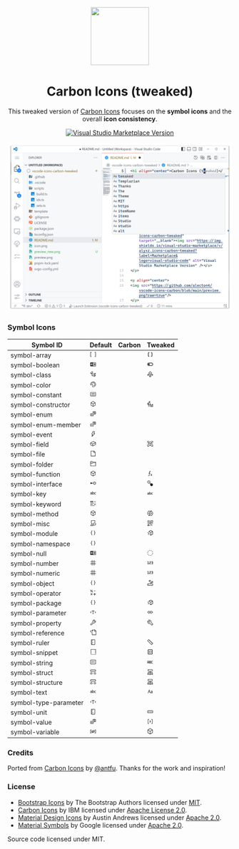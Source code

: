 <p align="center">
<img src="https://github.com/alecton4/vscode-icons-carbon/blob/dev/icon.png?raw=true" height="130" width="130"/>
</p>

<h1 align="center">Carbon Icons (tweaked)</h1>

<!-- <p align="center">
Yet Another <a href="https://code.visualstudio.com/api/extension-guides/product-icon-theme">Product Icon Theme</a>
</p> -->

<p align="center">
This tweaked version of <a href="https://marketplace.visualstudio.com/items?itemName=antfu.icons-carbon">Carbon Icons</a> focuses on the <b>symbol icons</b> and the overall <b>icon consistency</b>.
</p>

<p align="center">
<a href="https://marketplace.visualstudio.com/items?itemName=alyxz.icons-carbon-tweaked" target="__blank"><img src="https://img.shields.io/visual-studio-marketplace/v/alyxz.icons-carbon-tweaked?label=Marketplace&logo=visual-studio-code" alt="Visual Studio Marketplace Version" /></a>
</p>

<p align="center">
<img src="https://github.com/alecton4/vscode-icons-carbon/blob/dev/preview.png?raw=true"/>
</p>

<!-- [Product icon themes](https://code.visualstudio.com/api/extension-guides/product-icon-theme) allow theme authors to customize the icons used in VS Code's built-in views: all icons except file icons (covered by file icon themes) and icons contributed by extensions. -->

<!-- This tweaked version of [Carbon Icons](https://marketplace.visualstudio.com/items?itemName=antfu.icons-carbon) mainly focuses on the **symbol icons** and the **consistency** of the icon style. -->

### Symbol Icons

<!-- <details>
  <summary>Table of Icons</summary> -->

| Symbol ID             | Default                                                                                                                                                                                                                                                                                                                                                                                                                                                                                                                                                                                                                                                                                                                                                                                                                                                                                                                                                                                                                                                                                                                                                                                                                                                                                                                                                                                                                                                                                                                                                                                                                                                                                                                                                                                                                                                                                                                                                                                                                                                                                                                                                                                                                                                                                                      | Carbon | Tweaked                                                                                                                                                                                                                                                                                                                                                                                                                                                                                                                                                                                                                                                                                                                                                                                                                                                 |
| --------------------- | ------------------------------------------------------------------------------------------------------------------------------------------------------------------------------------------------------------------------------------------------------------------------------------------------------------------------------------------------------------------------------------------------------------------------------------------------------------------------------------------------------------------------------------------------------------------------------------------------------------------------------------------------------------------------------------------------------------------------------------------------------------------------------------------------------------------------------------------------------------------------------------------------------------------------------------------------------------------------------------------------------------------------------------------------------------------------------------------------------------------------------------------------------------------------------------------------------------------------------------------------------------------------------------------------------------------------------------------------------------------------------------------------------------------------------------------------------------------------------------------------------------------------------------------------------------------------------------------------------------------------------------------------------------------------------------------------------------------------------------------------------------------------------------------------------------------------------------------------------------------------------------------------------------------------------------------------------------------------------------------------------------------------------------------------------------------------------------------------------------------------------------------------------------------------------------------------------------------------------------------------------------------------------------------------------------ | ------ | ------------------------------------------------------------------------------------------------------------------------------------------------------------------------------------------------------------------------------------------------------------------------------------------------------------------------------------------------------------------------------------------------------------------------------------------------------------------------------------------------------------------------------------------------------------------------------------------------------------------------------------------------------------------------------------------------------------------------------------------------------------------------------------------------------------------------------------------------------- |
| symbol-array          | <svg xmlns="http://www.w3.org/2000/svg" width="1em" height="1em" preserveAspectRatio="xMidYMid meet" viewBox="0 0 16 16"><path fill="currentColor" fill-rule="evenodd" d="m1.5 2l-.5.5v11l.5.5H4v-1H2V3h2V2H1.5zm13 12l.5-.5v-11l-.5-.5H12v1h2v10h-2v1h2.5z" clip-rule="evenodd"/></svg>                                                                                                                                                                                                                                                                                                                                                                                                                                                                                                                                                                                                                                                                                                                                                                                                                                                                                                                                                                                                                                                                                                                                                                                                                                                                                                                                                                                                                                                                                                                                                                                                                                                                                                                                                                                                                                                                                                                                                                                                                     |        | <svg xmlns="http://www.w3.org/2000/svg" width="1em" height="1em" preserveAspectRatio="xMidYMid meet" viewBox="0 0 24 24"><path fill="currentColor" d="M18 18V6h-2q-.425 0-.712-.287Q15 5.425 15 5t.288-.713Q15.575 4 16 4h2q.825 0 1.413.588Q20 5.175 20 6v12q0 .825-.587 1.413Q18.825 20 18 20h-2q-.425 0-.712-.288Q15 19.425 15 19t.288-.712Q15.575 18 16 18ZM6 18h2q.425 0 .713.288Q9 18.575 9 19t-.287.712Q8.425 20 8 20H6q-.825 0-1.412-.587Q4 18.825 4 18V6q0-.825.588-1.412Q5.175 4 6 4h2q.425 0 .713.287Q9 4.575 9 5t-.287.713Q8.425 6 8 6H6Z"/></svg>                                                                                                                                                                                                                                                                                          |
| symbol-boolean        | <svg xmlns="http://www.w3.org/2000/svg" width="1em" height="1em" preserveAspectRatio="xMidYMid meet" viewBox="0 0 16 16"><path fill="currentColor" fill-rule="evenodd" d="m1 3.5l.5-.5h13l.5.5v9l-.5.5h-13l-.5-.5v-9zM14 4H8v3.493h-.5l-3.574-.005l2.09-2.09l-.707-.707l-2.955 2.955v.708l2.955 2.955l.707-.707l-2.114-2.114l3.996.005H8v-.986l3.907.005l-2.114-2.114l.707-.707l2.956 2.955v.708L10.5 11.309l-.707-.707l2.09-2.09L8 8.507V12h6V4z" clip-rule="evenodd"/></svg>                                                                                                                                                                                                                                                                                                                                                                                                                                                                                                                                                                                                                                                                                                                                                                                                                                                                                                                                                                                                                                                                                                                                                                                                                                                                                                                                                                                                                                                                                                                                                                                                                                                                                                                                                                                                                               |        | <svg xmlns="http://www.w3.org/2000/svg" width="1em" height="1em" preserveAspectRatio="xMidYMid meet" viewBox="0 0 24 24"><path fill="currentColor" d="M7 18q-2.5 0-4.25-1.75T1 12q0-2.5 1.75-4.25T7 6h10q2.5 0 4.25 1.75T23 12q0 2.5-1.75 4.25T17 18Zm0-2h10q1.65 0 2.825-1.175Q21 13.65 21 12q0-1.65-1.175-2.825Q18.65 8 17 8H7Q5.35 8 4.175 9.175Q3 10.35 3 12q0 1.65 1.175 2.825Q5.35 16 7 16Zm0-1q1.25 0 2.125-.875T10 12q0-1.25-.875-2.125T7 9q-1.25 0-2.125.875T4 12q0 1.25.875 2.125T7 15Zm5-3Z"/></svg>                                                                                                                                                                                                                                                                                                                                         |
| symbol-class          | <svg xmlns="http://www.w3.org/2000/svg" width="1em" height="1em" preserveAspectRatio="xMidYMid meet" viewBox="0 0 16 16"><path fill="currentColor" d="M11.34 9.71h.71l2.67-2.67v-.71L13.38 5h-.7l-1.82 1.81h-5V5.56l1.86-1.85V3l-2-2H5L1 5v.71l2 2h.71l1.14-1.15v5.79l.5.5H10v.52l1.33 1.34h.71l2.67-2.67v-.71L13.37 10h-.7l-1.86 1.85h-5v-4H10v.48l1.34 1.38zm1.69-3.65l.63.63l-2 2l-.63-.63l2-2zm0 5l.63.63l-2 2l-.63-.63l2-2zM3.35 6.65l-1.29-1.3l3.29-3.29l1.3 1.29l-3.3 3.3z"/></svg>                                                                                                                                                                                                                                                                                                                                                                                                                                                                                                                                                                                                                                                                                                                                                                                                                                                                                                                                                                                                                                                                                                                                                                                                                                                                                                                                                                                                                                                                                                                                                                                                                                                                                                                                                                                                                   |        | <svg xmlns="http://www.w3.org/2000/svg" width="1em" height="1em" preserveAspectRatio="xMidYMid meet" viewBox="0 0 32 32"><path fill="currentColor" d="M26 16a3.961 3.961 0 0 0-2.02.566l-2.859-2.859l2.293-2.293a2 2 0 0 0 0-2.828l-6-6a2 2 0 0 0-2.828 0l-6 6a2 2 0 0 0 0 2.828l2.293 2.293l-2.859 2.859a4.043 4.043 0 1 0 1.414 1.414l2.859-2.859l2.293 2.293a1.977 1.977 0 0 0 .414.31V22h-3v8h8v-8h-3v-4.277a1.977 1.977 0 0 0 .414-.309l2.293-2.293l2.859 2.859A3.989 3.989 0 1 0 26 16ZM8 20a2 2 0 1 1-2-2a2.002 2.002 0 0 1 2 2Zm10 4v4h-4v-4h4Zm-2-8l-6-6l6-6l6 6Zm10 6a2 2 0 1 1 2-2a2.002 2.002 0 0 1-2 2Z"/></svg>                                                                                                                                                                                                                           |
| symbol-color          | <svg xmlns="http://www.w3.org/2000/svg" width="1em" height="1em" preserveAspectRatio="xMidYMid meet" viewBox="0 0 16 16"><path fill="currentColor" fill-rule="evenodd" d="M8 1.003a7 7 0 0 0-7 7v.43c.09 1.51 1.91 1.79 3 .7a1.87 1.87 0 0 1 2.64 2.64c-1.1 1.16-.79 3.07.8 3.2h.6a7 7 0 1 0 0-14l-.04.03zm0 13h-.52a.58.58 0 0 1-.36-.14a.56.56 0 0 1-.15-.3a1.24 1.24 0 0 1 .35-1.08a2.87 2.87 0 0 0 0-4a2.87 2.87 0 0 0-4.06 0a1 1 0 0 1-.9.34a.41.41 0 0 1-.22-.12a.42.42 0 0 1-.1-.29v-.37a6 6 0 1 1 6 6l-.04-.04zM9 3.997a1 1 0 1 1-2 0a1 1 0 0 1 2 0zm3 7.007a1 1 0 1 1-2 0a1 1 0 0 1 2 0zm-7-5a1 1 0 1 0 0-2a1 1 0 0 0 0 2zm7-1a1 1 0 1 1-2 0a1 1 0 0 1 2 0zM13 8a1 1 0 1 1-2 0a1 1 0 0 1 2 0z" clip-rule="evenodd"/></svg>                                                                                                                                                                                                                                                                                                                                                                                                                                                                                                                                                                                                                                                                                                                                                                                                                                                                                                                                                                                                                                                                                                                                                                                                                                                                                                                                                                                                                                                                                                                                                                          |        |                                                                                                                                                                                                                                                                                                                                                                                                                                                                                                                                                                                                                                                                                                                                                                                                                                                         |
| symbol-constant       | <svg xmlns="http://www.w3.org/2000/svg" width="1em" height="1em" preserveAspectRatio="xMidYMid meet" viewBox="0 0 16 16"><g fill="currentColor" fill-rule="evenodd" clip-rule="evenodd"><path d="M4 6h8v1H4V6zm8 3H4v1h8V9z"/><path d="m1 4l1-1h12l1 1v8l-1 1H2l-1-1V4zm1 0v8h12V4H2z"/></g></svg>                                                                                                                                                                                                                                                                                                                                                                                                                                                                                                                                                                                                                                                                                                                                                                                                                                                                                                                                                                                                                                                                                                                                                                                                                                                                                                                                                                                                                                                                                                                                                                                                                                                                                                                                                                                                                                                                                                                                                                                                           |        |                                                                                                                                                                                                                                                                                                                                                                                                                                                                                                                                                                                                                                                                                                                                                                                                                                                         |
| symbol-constructor    | <svg xmlns="http://www.w3.org/2000/svg" width="1em" height="1em" preserveAspectRatio="xMidYMid meet" viewBox="0 0 16 16"><path fill="currentColor" d="m13.51 4l-5-3h-1l-5 3l-.49.86v6l.49.85l5 3h1l5-3l.49-.85v-6L13.51 4zm-6 9.56l-4.5-2.7V5.7l4.5 2.45v5.41zM3.27 4.7l4.74-2.84l4.74 2.84l-4.74 2.59L3.27 4.7zm9.74 6.16l-4.5 2.7V8.15l4.5-2.45v5.16z"/></svg>                                                                                                                                                                                                                                                                                                                                                                                                                                                                                                                                                                                                                                                                                                                                                                                                                                                                                                                                                                                                                                                                                                                                                                                                                                                                                                                                                                                                                                                                                                                                                                                                                                                                                                                                                                                                                                                                                                                                             |        | <svg xmlns="http://www.w3.org/2000/svg" width="1em" height="1em" preserveAspectRatio="xMidYMid meet" viewBox="0 0 32 32"><path fill="currentColor" d="M29.34 16.06a1 1 0 0 0-1.108.3l-3.772 4.526l-5.436-.988l-3.602-8.952A3.014 3.014 0 0 0 12.614 9h-4.06a3.002 3.002 0 0 0-1.544.428L2 12.434v6.4l5 .91V30h2v-9.893l3.565.648L14 24.2V30h2v-6.2l-1.091-2.618l8.081 1.469l-4.758 5.709A1 1 0 0 0 19 30h10a1 1 0 0 0 1-1V17a1 1 0 0 0-.66-.94zM4 17.166v-3.6l3-1.8v5.945zm5 .909V11h3.614a1.014 1.014 0 0 1 .945.67l3.14 7.805zM28 28h-6.865L28 19.762zM12.5 8A3.5 3.5 0 1 1 16 4.5A3.504 3.504 0 0 1 12.5 8zm0-5A1.5 1.5 0 1 0 14 4.5A1.502 1.502 0 0 0 12.5 3z"/></svg>                                                                                                                                                                              |
| symbol-enum           | <svg xmlns="http://www.w3.org/2000/svg" width="1em" height="1em" preserveAspectRatio="xMidYMid meet" viewBox="0 0 16 16"><path fill="currentColor" fill-rule="evenodd" d="M14 2H8L7 3v3h1V3h6v5h-4v1h4l1-1V3l-1-1zM9 6h4v1H9.41L9 6.59V6zM7 7H2L1 8v5l1 1h6l1-1V8L8 7H7zm1 6H2V8h6v5zM3 9h4v1H3V9zm0 2h4v1H3v-1zm6-7h4v1H9V4z" clip-rule="evenodd"/></svg>                                                                                                                                                                                                                                                                                                                                                                                                                                                                                                                                                                                                                                                                                                                                                                                                                                                                                                                                                                                                                                                                                                                                                                                                                                                                                                                                                                                                                                                                                                                                                                                                                                                                                                                                                                                                                                                                                                                                                   |        |                                                                                                                                                                                                                                                                                                                                                                                                                                                                                                                                                                                                                                                                                                                                                                                                                                                         |
| symbol-enum-member    | <svg xmlns="http://www.w3.org/2000/svg" width="1em" height="1em" preserveAspectRatio="xMidYMid meet" viewBox="0 0 16 16"><path fill="currentColor" fill-rule="evenodd" d="m7 3l1-1h6l1 1v5l-1 1h-4V8h4V3H8v3H7V3zm2 6V8L8 7H2L1 8v5l1 1h6l1-1V9zM8 8v5H2V8h6zm1.414-1L9 6.586V6h4v1H9.414zM9 4h4v1H9V4zm-2 6H3v1h4v-1z" clip-rule="evenodd"/></svg>                                                                                                                                                                                                                                                                                                                                                                                                                                                                                                                                                                                                                                                                                                                                                                                                                                                                                                                                                                                                                                                                                                                                                                                                                                                                                                                                                                                                                                                                                                                                                                                                                                                                                                                                                                                                                                                                                                                                                          |        |                                                                                                                                                                                                                                                                                                                                                                                                                                                                                                                                                                                                                                                                                                                                                                                                                                                         |
| symbol-event          | <svg xmlns="http://www.w3.org/2000/svg" width="1em" height="1em" preserveAspectRatio="xMidYMid meet" viewBox="0 0 16 16"><path fill="currentColor" fill-rule="evenodd" d="M7.414 1.56L8.312 1h3.294l.818 1.575L10.236 6h1.781l.72 1.695L5.618 15l-1.602-1.163L6.119 10H4.898L4 8.56l3.414-7zM7.78 9L4.9 14.305L12.018 7H8.312l3.294-5H8.312L4.898 9H7.78z" clip-rule="evenodd"/></svg>                                                                                                                                                                                                                                                                                                                                                                                                                                                                                                                                                                                                                                                                                                                                                                                                                                                                                                                                                                                                                                                                                                                                                                                                                                                                                                                                                                                                                                                                                                                                                                                                                                                                                                                                                                                                                                                                                                                       |        |                                                                                                                                                                                                                                                                                                                                                                                                                                                                                                                                                                                                                                                                                                                                                                                                                                                         |
| symbol-field          | <svg xmlns="http://www.w3.org/2000/svg" width="1em" height="1em" preserveAspectRatio="xMidYMid meet" viewBox="0 0 16 16"><path fill="currentColor" d="m14.45 4.5l-5-2.5h-.9l-7 3.5l-.55.89v4.5l.55.9l5 2.5h.9l7-3.5l.55-.9v-4.5l-.55-.89zm-8 8.64l-4.5-2.25V7.17l4.5 2v3.97zm.5-4.8L2.29 6.23l6.66-3.34l4.67 2.34l-6.67 3.11zm7 1.55l-6.5 3.25V9.21l6.5-3v3.68z"/></svg>                                                                                                                                                                                                                                                                                                                                                                                                                                                                                                                                                                                                                                                                                                                                                                                                                                                                                                                                                                                                                                                                                                                                                                                                                                                                                                                                                                                                                                                                                                                                                                                                                                                                                                                                                                                                                                                                                                                                     |        | <svg xmlns="http://www.w3.org/2000/svg" width="1em" height="1em" preserveAspectRatio="xMidYMid meet" viewBox="0 0 32 32"><path d="M11 2H2v9h2V4h7V2z" fill="currentColor"/><path d="M2 21v9h9v-2H4v-7H2z" fill="currentColor"/><path d="M30 11V2h-9v2h7v7h2z" fill="currentColor"/><path d="M21 30h9v-9h-2v7h-7v2z" fill="currentColor"/><path d="M25.49 10.13l-9-5a1 1 0 0 0-1 0l-9 5A1 1 0 0 0 6 11v10a1 1 0 0 0 .51.87l9 5a1 1 0 0 0 1 0l9-5A1 1 0 0 0 26 21V11a1 1 0 0 0-.51-.87zM16 7.14L22.94 11L16 14.86L9.06 11zM8 12.7l7 3.89v7.71l-7-3.89zm9 11.6v-7.71l7-3.89v7.71z" fill="currentColor"/></svg>                                                                                                                                                                                                                                             |
| symbol-file           | <svg xmlns="http://www.w3.org/2000/svg" width="1em" height="1em" preserveAspectRatio="xMidYMid meet" viewBox="0 0 16 16"><path fill="currentColor" d="m13.85 4.44l-3.28-3.3l-.35-.14H2.5l-.5.5v13l.5.5h11l.5-.5V4.8l-.15-.36zM13 5h-3V2l3 3zM3 14V2h6v3.5l.5.5H13v8H3z"/></svg>                                                                                                                                                                                                                                                                                                                                                                                                                                                                                                                                                                                                                                                                                                                                                                                                                                                                                                                                                                                                                                                                                                                                                                                                                                                                                                                                                                                                                                                                                                                                                                                                                                                                                                                                                                                                                                                                                                                                                                                                                              |        |                                                                                                                                                                                                                                                                                                                                                                                                                                                                                                                                                                                                                                                                                                                                                                                                                                                         |
| symbol-folder         | <svg xmlns="http://www.w3.org/2000/svg" width="1em" height="1em" preserveAspectRatio="xMidYMid meet" viewBox="0 0 16 16"><path fill="currentColor" d="M14.5 3H7.71l-.85-.85L6.51 2h-5l-.5.5v11l.5.5h13l.5-.5v-10L14.5 3zm-.51 8.49V13h-12V7h4.49l.35-.15l.86-.86H14v1.5l-.01 4zm0-6.49h-6.5l-.35.15l-.86.86H2v-3h4.29l.85.85l.36.15H14l-.01.99z"/></svg>                                                                                                                                                                                                                                                                                                                                                                                                                                                                                                                                                                                                                                                                                                                                                                                                                                                                                                                                                                                                                                                                                                                                                                                                                                                                                                                                                                                                                                                                                                                                                                                                                                                                                                                                                                                                                                                                                                                                                     |        |                                                                                                                                                                                                                                                                                                                                                                                                                                                                                                                                                                                                                                                                                                                                                                                                                                                         |
| symbol-function       | <svg xmlns="http://www.w3.org/2000/svg" width="1em" height="1em" preserveAspectRatio="xMidYMid meet" viewBox="0 0 16 16"><path fill="currentColor" d="m13.51 4l-5-3h-1l-5 3l-.49.86v6l.49.85l5 3h1l5-3l.49-.85v-6L13.51 4zm-6 9.56l-4.5-2.7V5.7l4.5 2.45v5.41zM3.27 4.7l4.74-2.84l4.74 2.84l-4.74 2.59L3.27 4.7zm9.74 6.16l-4.5 2.7V8.15l4.5-2.45v5.16z"/></svg>                                                                                                                                                                                                                                                                                                                                                                                                                                                                                                                                                                                                                                                                                                                                                                                                                                                                                                                                                                                                                                                                                                                                                                                                                                                                                                                                                                                                                                                                                                                                                                                                                                                                                                                                                                                                                                                                                                                                             |        | <svg xmlns="http://www.w3.org/2000/svg" width="1em" height="1em" preserveAspectRatio="xMidYMid meet" viewBox="0 0 32 32"><path fill="currentColor" d="M26 18h-2l-2 3.897L20 18h-2l2.905 5L18 28h2l2-3.799L24 28h2l-2.902-5L26 18zM19 6V4h-5.087a1.99 1.99 0 0 0-1.992 1.819L11.27 13H7v2h4.087l-1 11H5v2h5.087a1.99 1.99 0 0 0 1.992-1.819L13.095 15H18v-2h-4.723l.636-7z"/></svg>                                                                                                                                                                                                                                                                                                                                                                                                                                                                      |
| symbol-interface      | <svg xmlns="http://www.w3.org/2000/svg" width="1em" height="1em" preserveAspectRatio="xMidYMid meet" viewBox="0 0 16 16"><path fill="currentColor" d="M11.496 4a3.49 3.49 0 0 0-3.46 3h-3.1a2 2 0 1 0 0 1h3.1a3.5 3.5 0 1 0 3.46-4zm0 6a2.5 2.5 0 1 1 0-5a2.5 2.5 0 0 1 0 5z"/></svg>                                                                                                                                                                                                                                                                                                                                                                                                                                                                                                                                                                                                                                                                                                                                                                                                                                                                                                                                                                                                                                                                                                                                                                                                                                                                                                                                                                                                                                                                                                                                                                                                                                                                                                                                                                                                                                                                                                                                                                                                                        |        | <svg xmlns="http://www.w3.org/2000/svg" width="1em" height="1em" preserveAspectRatio="xMidYMid meet" viewBox="0 0 32 32"><path fill="currentColor" d="M23 16.01a7 7 0 0 0-4.18 1.39l-4.22-4.22A6.86 6.86 0 0 0 16 9.01a7 7 0 1 0-2.81 5.59l4.21 4.22a7 7 0 1 0 5.6-2.81Zm-19-7a5 5 0 1 1 5 5a5 5 0 0 1-5-5Z"/></svg>                                                                                                                                                                                                                                                                                                                                                                                                                                                                                                                                    |
| symbol-key            | <svg xmlns="http://www.w3.org/2000/svg" width="1em" height="1em" preserveAspectRatio="xMidYMid meet" viewBox="0 0 16 16"><path fill="currentColor" fill-rule="evenodd" d="M7.223 10.933c.326.192.699.29 1.077.282a2.159 2.159 0 0 0 1.754-.842a3.291 3.291 0 0 0 .654-2.113a2.886 2.886 0 0 0-.576-1.877a1.99 1.99 0 0 0-1.634-.733a2.294 2.294 0 0 0-1.523.567V3.475h-.991V11.1h.995v-.344c.076.066.158.125.244.177zM7.85 6.7c.186-.079.388-.113.59-.1a1.08 1.08 0 0 1 .896.428c.257.363.382.802.357 1.245a2.485 2.485 0 0 1-.4 1.484a1.133 1.133 0 0 1-.96.508a1.224 1.224 0 0 1-.976-.417A1.522 1.522 0 0 1 6.975 8.8v-.6a1.722 1.722 0 0 1 .393-1.145c.13-.154.296-.276.482-.355zM3.289 5.675a3.03 3.03 0 0 0-.937.162a2.59 2.59 0 0 0-.8.4l-.1.077v1.2l.423-.359a2.1 2.1 0 0 1 1.366-.572a.758.758 0 0 1 .661.282c.15.232.23.503.231.779L2.9 7.825a2.6 2.6 0 0 0-1.378.575a1.65 1.65 0 0 0-.022 2.336a1.737 1.737 0 0 0 1.253.454a1.96 1.96 0 0 0 1.107-.332c.102-.068.197-.145.286-.229v.444h.941V7.715a2.193 2.193 0 0 0-.469-1.5a1.687 1.687 0 0 0-1.329-.54zm.857 3.041c.02.418-.12.829-.391 1.148a1.221 1.221 0 0 1-.955.422a.832.832 0 0 1-.608-.2a.833.833 0 0 1 0-1.091c.281-.174.6-.277.93-.3l1.02-.148l.004.169zm8.313 2.317c.307.13.64.193.973.182c.495.012.983-.114 1.41-.365l.123-.075l.013-.007V9.615l-.446.32c-.316.224-.696.34-1.084.329A1.3 1.3 0 0 1 12.4 9.8a1.975 1.975 0 0 1-.4-1.312a2.01 2.01 0 0 1 .453-1.381A1.432 1.432 0 0 1 13.6 6.6a1.8 1.8 0 0 1 .971.279l.43.265V5.97l-.17-.073a2.9 2.9 0 0 0-1.17-.247a2.52 2.52 0 0 0-1.929.817a2.9 2.9 0 0 0-.747 2.049c-.028.707.21 1.4.67 1.939c.222.249.497.446.804.578z" clip-rule="evenodd"/></svg>                                                                                                                                                                                                                                                                                                                                                                                                                                                                                                                                                                                                                              |        | <svg xmlns="http://www.w3.org/2000/svg" width="1em" height="1em" preserveAspectRatio="xMidYMid meet" viewBox="0 0 32 32"><path fill="currentColor" d="M29 23h-5a2.003 2.003 0 0 1-2-2v-6a2.002 2.002 0 0 1 2-2h5v2h-5v6h5zM18 13h-4V9h-2v14h6a2.003 2.003 0 0 0 2-2v-6a2.002 2.002 0 0 0-2-2zm-4 8v-6h4v6zm-6-8H3v2h5v2H4a2 2 0 0 0-2 2v2a2 2 0 0 0 2 2h6v-8a2.002 2.002 0 0 0-2-2zm0 8H4v-2h4z"/></svg>                                                                                                                                                                                                                                                                                                                                                                                                                                                |
| symbol-keyword        | <svg xmlns="http://www.w3.org/2000/svg" width="1em" height="1em" preserveAspectRatio="xMidYMid meet" viewBox="0 0 16 16"><path fill="currentColor" d="M15 4h-5V3h5v1zm-1 3h-2v1h2V7zm-4 0H1v1h9V7zm2 6H1v1h11v-1zm-5-3H1v1h6v-1zm8 0h-5v1h5v-1zM8 2v3H1V2h7zM7 3H2v1h5V3z"/></svg>                                                                                                                                                                                                                                                                                                                                                                                                                                                                                                                                                                                                                                                                                                                                                                                                                                                                                                                                                                                                                                                                                                                                                                                                                                                                                                                                                                                                                                                                                                                                                                                                                                                                                                                                                                                                                                                                                                                                                                                                                           |        |                                                                                                                                                                                                                                                                                                                                                                                                                                                                                                                                                                                                                                                                                                                                                                                                                                                         |
| symbol-method         | <svg xmlns="http://www.w3.org/2000/svg" width="1em" height="1em" preserveAspectRatio="xMidYMid meet" viewBox="0 0 16 16"><path fill="currentColor" d="m13.51 4l-5-3h-1l-5 3l-.49.86v6l.49.85l5 3h1l5-3l.49-.85v-6L13.51 4zm-6 9.56l-4.5-2.7V5.7l4.5 2.45v5.41zM3.27 4.7l4.74-2.84l4.74 2.84l-4.74 2.59L3.27 4.7zm9.74 6.16l-4.5 2.7V8.15l4.5-2.45v5.16z"/></svg>                                                                                                                                                                                                                                                                                                                                                                                                                                                                                                                                                                                                                                                                                                                                                                                                                                                                                                                                                                                                                                                                                                                                                                                                                                                                                                                                                                                                                                                                                                                                                                                                                                                                                                                                                                                                                                                                                                                                             |        | <svg xmlns="http://www.w3.org/2000/svg" width="1em" height="1em" preserveAspectRatio="xMidYMid meet" viewBox="0 0 32 32"><path fill="currentColor" d="m19.626 29.526l-.516-1.933a12.004 12.004 0 0 0 6.121-19.26l1.538-1.28a14.003 14.003 0 0 1-7.143 22.473Z"/><path fill="currentColor" d="M10 29H8v-3.82l.804-.16C10.262 24.727 12 23.62 12 20v-1.382l-4-2v-2.236l4-2V12c0-5.467 3.925-9 10-9h2v3.82l-.804.16C21.738 7.273 20 8.38 20 12v.382l4 2v2.236l-4 2V20c0 5.467-3.925 9-10 9Zm0-2c4.935 0 8-2.682 8-7v-2.618l3.764-1.882L18 13.618V12c0-4.578 2.385-6.192 4-6.76V5c-4.935 0-8 2.682-8 7v1.618L10.236 15.5L14 17.382V20c0 4.578-2.385 6.192-4 6.76Z"/><path fill="currentColor" d="M5.231 24.947a14.003 14.003 0 0 1 7.147-22.474l.516 1.932a12.004 12.004 0 0 0-6.125 19.263Z"/></svg>                                                       |
| symbol-misc           | <svg xmlns="http://www.w3.org/2000/svg" width="1em" height="1em" preserveAspectRatio="xMidYMid meet" viewBox="0 0 16 16"><path fill="currentColor" fill-rule="evenodd" d="M4 2h8v4c.341.035.677.112 1 .23V1H3v8.48l1-1.75V2zm2.14 8L5 8L4 9.75L3.29 11L1 15h8l-2.29-4l-.57-1zm-3.42 4l1.72-3L5 10l.56 1l1.72 3H2.72zm6.836-6.41a3.5 3.5 0 1 1 3.888 5.82a3.5 3.5 0 0 1-3.888-5.82zm.555 4.989a2.5 2.5 0 1 0 2.778-4.157a2.5 2.5 0 0 0-2.778 4.157z" clip-rule="evenodd"/></svg>                                                                                                                                                                                                                                                                                                                                                                                                                                                                                                                                                                                                                                                                                                                                                                                                                                                                                                                                                                                                                                                                                                                                                                                                                                                                                                                                                                                                                                                                                                                                                                                                                                                                                                                                                                                                                              |        | <svg xmlns="http://www.w3.org/2000/svg" width="1em" height="1em" preserveAspectRatio="xMidYMid meet" viewBox="0 0 32 32"><path fill="currentColor" d="M30 15H17V2h-2v13H2v2h13v13h2V17h13v-2z"/><path fill="currentColor" d="M25.586 20L27 21.414L23.414 25L27 28.586L25.586 30l-5-5l5-5zM11 30H3a1 1 0 0 1-.894-1.447l4-8a1.041 1.041 0 0 1 1.789 0l4 8A1 1 0 0 1 11 30zm-6.382-2h4.764L7 23.236zM28 12h-6a2.002 2.002 0 0 1-2-2V4a2.002 2.002 0 0 1 2-2h6a2.002 2.002 0 0 1 2 2v6a2.002 2.002 0 0 1-2 2zm-6-8v6h6.001L28 4zM7 12a5 5 0 1 1 5-5a5.006 5.006 0 0 1-5 5zm0-8a3 3 0 1 0 3 3a3.003 3.003 0 0 0-3-3z"/></svg>                                                                                                                                                                                                                               |
| symbol-module         | <svg xmlns="http://www.w3.org/2000/svg" width="1em" height="1em" preserveAspectRatio="xMidYMid meet" viewBox="0 0 16 16"><path fill="currentColor" fill-rule="evenodd" d="M6 2.984V2h-.09c-.313 0-.616.062-.909.185a2.33 2.33 0 0 0-.775.53a2.23 2.23 0 0 0-.493.753v.001a3.542 3.542 0 0 0-.198.83v.002a6.08 6.08 0 0 0-.024.863c.012.29.018.58.018.869c0 .203-.04.393-.117.572v.001a1.504 1.504 0 0 1-.765.787a1.376 1.376 0 0 1-.558.115H2v.984h.09c.195 0 .38.04.556.121l.001.001c.178.078.329.184.455.318l.002.002c.13.13.233.285.307.465l.001.002c.078.18.117.368.117.566c0 .29-.006.58-.018.869c-.012.296-.004.585.024.87v.001c.033.283.099.558.197.824v.001c.106.273.271.524.494.753c.223.23.482.407.775.53c.293.123.596.185.91.185H6v-.984h-.09c-.199 0-.387-.038-.562-.115a1.613 1.613 0 0 1-.457-.32a1.659 1.659 0 0 1-.309-.467c-.074-.18-.11-.37-.11-.573c0-.228.003-.453.011-.672c.008-.228.008-.45 0-.665a4.639 4.639 0 0 0-.055-.64a2.682 2.682 0 0 0-.168-.609A2.284 2.284 0 0 0 3.522 8a2.284 2.284 0 0 0 .738-.955c.08-.192.135-.393.168-.602c.033-.21.051-.423.055-.64c.008-.22.008-.442 0-.666c-.008-.224-.012-.45-.012-.678a1.47 1.47 0 0 1 .877-1.354a1.33 1.33 0 0 1 .563-.121H6zm4 10.032V14h.09c.313 0 .616-.062.909-.185c.293-.123.552-.3.775-.53c.223-.23.388-.48.493-.753v-.001c.1-.266.165-.543.198-.83v-.002c.028-.28.036-.567.024-.863c-.012-.29-.018-.58-.018-.869c0-.203.04-.393.117-.572v-.001a1.504 1.504 0 0 1 .765-.787c.176-.077.362-.115.558-.115H14v-.984h-.09c-.195 0-.38-.04-.556-.121l-.001-.001a1.376 1.376 0 0 1-.455-.318l-.002-.002a1.414 1.414 0 0 1-.307-.465l-.001-.002a1.405 1.405 0 0 1-.117-.566c0-.29.006-.58.018-.869a6.19 6.19 0 0 0-.024-.87v-.001a3.542 3.542 0 0 0-.197-.824v-.001a2.23 2.23 0 0 0-.494-.753a2.33 2.33 0 0 0-.775-.53a2.325 2.325 0 0 0-.91-.185H10v.984h.09c.2 0 .386.038.562.115c.174.082.326.188.457.32c.127.134.23.29.309.467c.074.18.11.37.11.573c0 .228-.003.452-.011.672c-.008.228-.008.45 0 .665c.004.222.022.435.055.64c.033.214.089.416.168.609a2.282 2.282 0 0 0 .738.955a2.282 2.282 0 0 0-.738.955a2.7 2.7 0 0 0-.168.602c-.033.21-.051.423-.055.64c-.008.22-.008.442 0 .666c.008.224.012.45.012.678a1.47 1.47 0 0 1-.42 1.035a1.466 1.466 0 0 1-.457.319a1.33 1.33 0 0 1-.563.121H10z" clip-rule="evenodd"/></svg> |        | <svg xmlns="http://www.w3.org/2000/svg" width="1em" height="1em" preserveAspectRatio="xMidYMid meet" viewBox="0 0 32 32"><path fill="currentColor" d="m29.482 8.624l-10-5.5a1 1 0 0 0-.964 0l-10 5.5a1 1 0 0 0 0 1.752L18 15.591V26.31l-3.036-1.67L14 26.391l4.518 2.485a.998.998 0 0 0 .964 0l10-5.5A1 1 0 0 0 30 22.5v-13a1 1 0 0 0-.518-.876ZM19 5.142L26.925 9.5L19 13.858L11.075 9.5Zm9 16.767l-8 4.4V15.59l8-4.4Z"/><path fill="currentColor" d="M10 16H2v-2h8zm2 8H4v-2h8zm2-4H6v-2h8z"/></svg>                                                                                                                                                                                                                                                                                                                                                  |
| symbol-namespace      | <svg xmlns="http://www.w3.org/2000/svg" width="1em" height="1em" preserveAspectRatio="xMidYMid meet" viewBox="0 0 16 16"><path fill="currentColor" fill-rule="evenodd" d="M6 2.984V2h-.09c-.313 0-.616.062-.909.185a2.33 2.33 0 0 0-.775.53a2.23 2.23 0 0 0-.493.753v.001a3.542 3.542 0 0 0-.198.83v.002a6.08 6.08 0 0 0-.024.863c.012.29.018.58.018.869c0 .203-.04.393-.117.572v.001a1.504 1.504 0 0 1-.765.787a1.376 1.376 0 0 1-.558.115H2v.984h.09c.195 0 .38.04.556.121l.001.001c.178.078.329.184.455.318l.002.002c.13.13.233.285.307.465l.001.002c.078.18.117.368.117.566c0 .29-.006.58-.018.869c-.012.296-.004.585.024.87v.001c.033.283.099.558.197.824v.001c.106.273.271.524.494.753c.223.23.482.407.775.53c.293.123.596.185.91.185H6v-.984h-.09c-.199 0-.387-.038-.562-.115a1.613 1.613 0 0 1-.457-.32a1.659 1.659 0 0 1-.309-.467c-.074-.18-.11-.37-.11-.573c0-.228.003-.453.011-.672c.008-.228.008-.45 0-.665a4.639 4.639 0 0 0-.055-.64a2.682 2.682 0 0 0-.168-.609A2.284 2.284 0 0 0 3.522 8a2.284 2.284 0 0 0 .738-.955c.08-.192.135-.393.168-.602c.033-.21.051-.423.055-.64c.008-.22.008-.442 0-.666c-.008-.224-.012-.45-.012-.678a1.47 1.47 0 0 1 .877-1.354a1.33 1.33 0 0 1 .563-.121H6zm4 10.032V14h.09c.313 0 .616-.062.909-.185c.293-.123.552-.3.775-.53c.223-.23.388-.48.493-.753v-.001c.1-.266.165-.543.198-.83v-.002c.028-.28.036-.567.024-.863c-.012-.29-.018-.58-.018-.869c0-.203.04-.393.117-.572v-.001a1.504 1.504 0 0 1 .765-.787c.176-.077.362-.115.558-.115H14v-.984h-.09c-.195 0-.38-.04-.556-.121l-.001-.001a1.376 1.376 0 0 1-.455-.318l-.002-.002a1.414 1.414 0 0 1-.307-.465l-.001-.002a1.405 1.405 0 0 1-.117-.566c0-.29.006-.58.018-.869a6.19 6.19 0 0 0-.024-.87v-.001a3.542 3.542 0 0 0-.197-.824v-.001a2.23 2.23 0 0 0-.494-.753a2.33 2.33 0 0 0-.775-.53a2.325 2.325 0 0 0-.91-.185H10v.984h.09c.2 0 .386.038.562.115c.174.082.326.188.457.32c.127.134.23.29.309.467c.074.18.11.37.11.573c0 .228-.003.452-.011.672c-.008.228-.008.45 0 .665c.004.222.022.435.055.64c.033.214.089.416.168.609a2.282 2.282 0 0 0 .738.955a2.282 2.282 0 0 0-.738.955a2.7 2.7 0 0 0-.168.602c-.033.21-.051.423-.055.64c-.008.22-.008.442 0 .666c.008.224.012.45.012.678a1.47 1.47 0 0 1-.42 1.035a1.466 1.466 0 0 1-.457.319a1.33 1.33 0 0 1-.563.121H10z" clip-rule="evenodd"/></svg> |        |                                                                                                                                                                                                                                                                                                                                                                                                                                                                                                                                                                                                                                                                                                                                                                                                                                                         |
| symbol-null           | <svg xmlns="http://www.w3.org/2000/svg" width="1em" height="1em" preserveAspectRatio="xMidYMid meet" viewBox="0 0 16 16"><path fill="currentColor" fill-rule="evenodd" d="m1 3.5l.5-.5h13l.5.5v9l-.5.5h-13l-.5-.5v-9zM14 4H8v3.493h-.5l-3.574-.005l2.09-2.09l-.707-.707l-2.955 2.955v.708l2.955 2.955l.707-.707l-2.114-2.114l3.996.005H8v-.986l3.907.005l-2.114-2.114l.707-.707l2.956 2.955v.708L10.5 11.309l-.707-.707l2.09-2.09L8 8.507V12h6V4z" clip-rule="evenodd"/></svg>                                                                                                                                                                                                                                                                                                                                                                                                                                                                                                                                                                                                                                                                                                                                                                                                                                                                                                                                                                                                                                                                                                                                                                                                                                                                                                                                                                                                                                                                                                                                                                                                                                                                                                                                                                                                                               |        | <svg xmlns="http://www.w3.org/2000/svg" width="1em" height="1em" preserveAspectRatio="xMidYMid meet" viewBox="0 0 32 32"><path fill="currentColor" d="M7.7 4.7a14.7 14.7 0 0 0-3 3.1L6.3 9a13.26 13.26 0 0 1 2.6-2.7zm-3.1 7.6l-1.9-.6A12.51 12.51 0 0 0 2 16h2a11.48 11.48 0 0 1 .6-3.7zm-1.9 8.1a14.4 14.4 0 0 0 2 3.9l1.6-1.2a12.89 12.89 0 0 1-1.7-3.3zm5.1 6.9a14.4 14.4 0 0 0 3.9 2l.6-1.9A12.89 12.89 0 0 1 9 25.7zm3.9-24.6l.6 1.9A11.48 11.48 0 0 1 16 4V2a12.51 12.51 0 0 0-4.3.7zm12.5 24.6a15.18 15.18 0 0 0 3.1-3.1L25.7 23a11.53 11.53 0 0 1-2.7 2.7zm3.2-7.6l1.9.6A15.47 15.47 0 0 0 30 16h-2a11.48 11.48 0 0 1-.6 3.7zm1.8-8.1a14.4 14.4 0 0 0-2-3.9l-1.6 1.2a12.89 12.89 0 0 1 1.7 3.3zm-5.1-7a14.4 14.4 0 0 0-3.9-2l-.6 1.9a12.89 12.89 0 0 1 3.3 1.7zm-3.8 24.7l-.6-1.9a11.48 11.48 0 0 1-3.7.6v2a21.42 21.42 0 0 0 4.3-.7z"/></svg> |
| symbol-number         | <svg xmlns="http://www.w3.org/2000/svg" width="1em" height="1em" preserveAspectRatio="xMidYMid meet" viewBox="0 0 16 16"><path fill="currentColor" fill-rule="evenodd" d="M11 1v4h4v1h-4v4h4v1h-4v4h-1v-4H6v4H5v-4H1v-1h4V6H1V5h4V1h1v4h4V1h1zM6 6v4h4V6H6z" clip-rule="evenodd"/></svg>                                                                                                                                                                                                                                                                                                                                                                                                                                                                                                                                                                                                                                                                                                                                                                                                                                                                                                                                                                                                                                                                                                                                                                                                                                                                                                                                                                                                                                                                                                                                                                                                                                                                                                                                                                                                                                                                                                                                                                                                                     |        | <svg xmlns="http://www.w3.org/2000/svg" width="1em" height="1em" preserveAspectRatio="xMidYMid meet" viewBox="0 0 32 32"><path fill="currentColor" d="M28 9h-6v2h6v4h-4v2h4v4h-6v2h6a2.003 2.003 0 0 0 2-2V11a2.002 2.002 0 0 0-2-2zm-8 14h-8v-6a2.002 2.002 0 0 1 2-2h4v-4h-6V9h6a2.002 2.002 0 0 1 2 2v4a2.002 2.002 0 0 1-2 2h-4v4h6zm-17.5-.5v-1h3v-11h-3v-1h4v12h3v1h-7z"/><path fill="currentColor" d="M6 10v12v-12m1-1H2v2h3v10H2v2h8v-2H7V9Z"/></svg>                                                                                                                                                                                                                                                                                                                                                                                           |
| symbol-numeric        | <svg xmlns="http://www.w3.org/2000/svg" width="1em" height="1em" preserveAspectRatio="xMidYMid meet" viewBox="0 0 16 16"><path fill="currentColor" fill-rule="evenodd" d="M11 1v4h4v1h-4v4h4v1h-4v4h-1v-4H6v4H5v-4H1v-1h4V6H1V5h4V1h1v4h4V1h1zM6 6v4h4V6H6z" clip-rule="evenodd"/></svg>                                                                                                                                                                                                                                                                                                                                                                                                                                                                                                                                                                                                                                                                                                                                                                                                                                                                                                                                                                                                                                                                                                                                                                                                                                                                                                                                                                                                                                                                                                                                                                                                                                                                                                                                                                                                                                                                                                                                                                                                                     |        | <svg xmlns="http://www.w3.org/2000/svg" width="1em" height="1em" preserveAspectRatio="xMidYMid meet" viewBox="0 0 32 32"><path fill="currentColor" d="M28 9h-6v2h6v4h-4v2h4v4h-6v2h6a2.003 2.003 0 0 0 2-2V11a2.002 2.002 0 0 0-2-2zm-8 14h-8v-6a2.002 2.002 0 0 1 2-2h4v-4h-6V9h6a2.002 2.002 0 0 1 2 2v4a2.002 2.002 0 0 1-2 2h-4v4h6zm-17.5-.5v-1h3v-11h-3v-1h4v12h3v1h-7z"/><path fill="currentColor" d="M6 10v12v-12m1-1H2v2h3v10H2v2h8v-2H7V9Z"/></svg>                                                                                                                                                                                                                                                                                                                                                                                           |
| symbol-object         | <svg xmlns="http://www.w3.org/2000/svg" width="1em" height="1em" preserveAspectRatio="xMidYMid meet" viewBox="0 0 16 16"><path fill="currentColor" fill-rule="evenodd" d="M6 2.984V2h-.09c-.313 0-.616.062-.909.185a2.33 2.33 0 0 0-.775.53a2.23 2.23 0 0 0-.493.753v.001a3.542 3.542 0 0 0-.198.83v.002a6.08 6.08 0 0 0-.024.863c.012.29.018.58.018.869c0 .203-.04.393-.117.572v.001a1.504 1.504 0 0 1-.765.787a1.376 1.376 0 0 1-.558.115H2v.984h.09c.195 0 .38.04.556.121l.001.001c.178.078.329.184.455.318l.002.002c.13.13.233.285.307.465l.001.002c.078.18.117.368.117.566c0 .29-.006.58-.018.869c-.012.296-.004.585.024.87v.001c.033.283.099.558.197.824v.001c.106.273.271.524.494.753c.223.23.482.407.775.53c.293.123.596.185.91.185H6v-.984h-.09c-.199 0-.387-.038-.562-.115a1.613 1.613 0 0 1-.457-.32a1.659 1.659 0 0 1-.309-.467c-.074-.18-.11-.37-.11-.573c0-.228.003-.453.011-.672c.008-.228.008-.45 0-.665a4.639 4.639 0 0 0-.055-.64a2.682 2.682 0 0 0-.168-.609A2.284 2.284 0 0 0 3.522 8a2.284 2.284 0 0 0 .738-.955c.08-.192.135-.393.168-.602c.033-.21.051-.423.055-.64c.008-.22.008-.442 0-.666c-.008-.224-.012-.45-.012-.678a1.47 1.47 0 0 1 .877-1.354a1.33 1.33 0 0 1 .563-.121H6zm4 10.032V14h.09c.313 0 .616-.062.909-.185c.293-.123.552-.3.775-.53c.223-.23.388-.48.493-.753v-.001c.1-.266.165-.543.198-.83v-.002c.028-.28.036-.567.024-.863c-.012-.29-.018-.58-.018-.869c0-.203.04-.393.117-.572v-.001a1.504 1.504 0 0 1 .765-.787c.176-.077.362-.115.558-.115H14v-.984h-.09c-.195 0-.38-.04-.556-.121l-.001-.001a1.376 1.376 0 0 1-.455-.318l-.002-.002a1.414 1.414 0 0 1-.307-.465l-.001-.002a1.405 1.405 0 0 1-.117-.566c0-.29.006-.58.018-.869a6.19 6.19 0 0 0-.024-.87v-.001a3.542 3.542 0 0 0-.197-.824v-.001a2.23 2.23 0 0 0-.494-.753a2.33 2.33 0 0 0-.775-.53a2.325 2.325 0 0 0-.91-.185H10v.984h.09c.2 0 .386.038.562.115c.174.082.326.188.457.32c.127.134.23.29.309.467c.074.18.11.37.11.573c0 .228-.003.452-.011.672c-.008.228-.008.45 0 .665c.004.222.022.435.055.64c.033.214.089.416.168.609a2.282 2.282 0 0 0 .738.955a2.282 2.282 0 0 0-.738.955a2.7 2.7 0 0 0-.168.602c-.033.21-.051.423-.055.64c-.008.22-.008.442 0 .666c.008.224.012.45.012.678a1.47 1.47 0 0 1-.42 1.035a1.466 1.466 0 0 1-.457.319a1.33 1.33 0 0 1-.563.121H10z" clip-rule="evenodd"/></svg> |        | <svg xmlns="http://www.w3.org/2000/svg" width="1em" height="1em" preserveAspectRatio="xMidYMid meet" viewBox="0 0 32 32"><path fill="currentColor" d="M28 20h-2v2h2v6H4v-6h10v-2H4a2.002 2.002 0 0 0-2 2v6a2.002 2.002 0 0 0 2 2h24a2.002 2.002 0 0 0 2-2v-6a2.002 2.002 0 0 0-2-2Z"/><circle cx="7" cy="25" r="1" fill="currentColor"/><path fill="currentColor" d="M30 8h-8v6h-6v8h8v-6h6zm-8 12h-4v-4h4zm6-6h-4v-4h4zm-10-4h-8V2h8zm-6-2h4V4h-4z"/></svg>                                                                                                                                                                                                                                                                                                                                                                                            |
| symbol-operator       | <svg xmlns="http://www.w3.org/2000/svg" width="1em" height="1em" preserveAspectRatio="xMidYMid meet" viewBox="0 0 16 16"><path fill="currentColor" fill-rule="evenodd" d="M2.873 1.1c.335.136.602.398.745.73c.072.17.109.352.107.537a1.34 1.34 0 0 1-.61 1.135a1.359 1.359 0 0 1-.753.223A1.355 1.355 0 0 1 1 2.362a1.355 1.355 0 0 1 .83-1.256A1.37 1.37 0 0 1 2.873 1.1zm-.298 1.765a.551.551 0 0 0 .332-.5a.548.548 0 1 0-.332.5zM6.43 1.109L1.11 6.43l.686.687l5.32-5.32l-.686-.687zM11.5 9h1v2.5H15v1h-2.5V15h-1v-2.5H9v-1h2.5V9zm-5.732.525l.707.707L4.707 12l1.768 1.768l-.707.707L4 12.707l-1.768 1.768l-.707-.707L3.293 12l-1.768-1.768l.707-.707L4 11.293l1.768-1.768zm1.35-4.195a1.353 1.353 0 0 0-1.256-.83a1.355 1.355 0 0 0-1.256.83a1.362 1.362 0 0 0 1.257 1.895A1.358 1.358 0 0 0 7.118 5.33zm-.753.745a.553.553 0 0 1-.289.29a.547.547 0 0 1-.599-.117a.529.529 0 0 1-.117-.173a.544.544 0 0 1 .716-.715a.565.565 0 0 1 .173.116a.549.549 0 0 1 .116.599zM14 3h-4v1h4V3z" clip-rule="evenodd"/></svg>                                                                                                                                                                                                                                                                                                                                                                                                                                                                                                                                                                                                                                                                                                                                                                                                                                                                                                                                                                                                                                                                                                                                                                                                                                                                                      |        |                                                                                                                                                                                                                                                                                                                                                                                                                                                                                                                                                                                                                                                                                                                                                                                                                                                         |
| symbol-package        | <svg xmlns="http://www.w3.org/2000/svg" width="1em" height="1em" preserveAspectRatio="xMidYMid meet" viewBox="0 0 16 16"><path fill="currentColor" fill-rule="evenodd" d="M6 2.984V2h-.09c-.313 0-.616.062-.909.185a2.33 2.33 0 0 0-.775.53a2.23 2.23 0 0 0-.493.753v.001a3.542 3.542 0 0 0-.198.83v.002a6.08 6.08 0 0 0-.024.863c.012.29.018.58.018.869c0 .203-.04.393-.117.572v.001a1.504 1.504 0 0 1-.765.787a1.376 1.376 0 0 1-.558.115H2v.984h.09c.195 0 .38.04.556.121l.001.001c.178.078.329.184.455.318l.002.002c.13.13.233.285.307.465l.001.002c.078.18.117.368.117.566c0 .29-.006.58-.018.869c-.012.296-.004.585.024.87v.001c.033.283.099.558.197.824v.001c.106.273.271.524.494.753c.223.23.482.407.775.53c.293.123.596.185.91.185H6v-.984h-.09c-.199 0-.387-.038-.562-.115a1.613 1.613 0 0 1-.457-.32a1.659 1.659 0 0 1-.309-.467c-.074-.18-.11-.37-.11-.573c0-.228.003-.453.011-.672c.008-.228.008-.45 0-.665a4.639 4.639 0 0 0-.055-.64a2.682 2.682 0 0 0-.168-.609A2.284 2.284 0 0 0 3.522 8a2.284 2.284 0 0 0 .738-.955c.08-.192.135-.393.168-.602c.033-.21.051-.423.055-.64c.008-.22.008-.442 0-.666c-.008-.224-.012-.45-.012-.678a1.47 1.47 0 0 1 .877-1.354a1.33 1.33 0 0 1 .563-.121H6zm4 10.032V14h.09c.313 0 .616-.062.909-.185c.293-.123.552-.3.775-.53c.223-.23.388-.48.493-.753v-.001c.1-.266.165-.543.198-.83v-.002c.028-.28.036-.567.024-.863c-.012-.29-.018-.58-.018-.869c0-.203.04-.393.117-.572v-.001a1.504 1.504 0 0 1 .765-.787c.176-.077.362-.115.558-.115H14v-.984h-.09c-.195 0-.38-.04-.556-.121l-.001-.001a1.376 1.376 0 0 1-.455-.318l-.002-.002a1.414 1.414 0 0 1-.307-.465l-.001-.002a1.405 1.405 0 0 1-.117-.566c0-.29.006-.58.018-.869a6.19 6.19 0 0 0-.024-.87v-.001a3.542 3.542 0 0 0-.197-.824v-.001a2.23 2.23 0 0 0-.494-.753a2.33 2.33 0 0 0-.775-.53a2.325 2.325 0 0 0-.91-.185H10v.984h.09c.2 0 .386.038.562.115c.174.082.326.188.457.32c.127.134.23.29.309.467c.074.18.11.37.11.573c0 .228-.003.452-.011.672c-.008.228-.008.45 0 .665c.004.222.022.435.055.64c.033.214.089.416.168.609a2.282 2.282 0 0 0 .738.955a2.282 2.282 0 0 0-.738.955a2.7 2.7 0 0 0-.168.602c-.033.21-.051.423-.055.64c-.008.22-.008.442 0 .666c.008.224.012.45.012.678a1.47 1.47 0 0 1-.42 1.035a1.466 1.466 0 0 1-.457.319a1.33 1.33 0 0 1-.563.121H10z" clip-rule="evenodd"/></svg> |        | <svg xmlns="http://www.w3.org/2000/svg" width="1em" height="1em" preserveAspectRatio="xMidYMid meet" viewBox="0 0 32 32"><path fill="currentColor" d="m29.482 8.624l-10-5.5a1 1 0 0 0-.964 0l-10 5.5a1 1 0 0 0 0 1.752L18 15.591V26.31l-3.036-1.67L14 26.391l4.518 2.485a.998.998 0 0 0 .964 0l10-5.5A1 1 0 0 0 30 22.5v-13a1 1 0 0 0-.518-.876ZM19 5.142L26.925 9.5L19 13.858L11.075 9.5Zm9 16.767l-8 4.4V15.59l8-4.4Z"/><path fill="currentColor" d="M10 16H2v-2h8zm2 8H4v-2h8zm2-4H6v-2h8z"/></svg>                                                                                                                                                                                                                                                                                                                                                  |
| symbol-parameter      | <svg xmlns="http://www.w3.org/2000/svg" width="1em" height="1em" preserveAspectRatio="xMidYMid meet" viewBox="0 0 16 16"><path fill="currentColor" fill-rule="evenodd" d="M11 6h-1v-.5a.5.5 0 0 0-.5-.5H8.479v5.5a.5.5 0 0 0 .5.5h.5v1h-3v-1h.5a.5.5 0 0 0 .5-.5V5H6.5a.5.5 0 0 0-.5.5V6H5V4h6v2zm2.914 2.048l-1.462-1.462l.707-.707l1.816 1.816v.707l-1.768 1.767l-.707-.707l1.414-1.414zM3.548 9.462L2.086 8L3.5 6.586l-.707-.707l-1.768 1.767v.708l1.816 1.815l.707-.707z" clip-rule="evenodd"/></svg>                                                                                                                                                                                                                                                                                                                                                                                                                                                                                                                                                                                                                                                                                                                                                                                                                                                                                                                                                                                                                                                                                                                                                                                                                                                                                                                                                                                                                                                                                                                                                                                                                                                                                                                                                                                                    |        | <svg xmlns="http://www.w3.org/2000/svg" width="1em" height="1em" preserveAspectRatio="xMidYMid meet" viewBox="0 0 32 32"><path fill="currentColor" d="m30 16l-8 8l-1.414-1.414L27.172 16l-6.586-6.586L22 8l8 8z"/><path fill="currentColor" d="M16 22a.997.997 0 0 1-.707-.293l-5-5a1 1 0 0 1 0-1.414l5-5a1 1 0 0 1 1.414 0l5 5a1 1 0 0 1 0 1.414l-5 5A.997.997 0 0 1 16 22Zm-3.586-6L16 19.586L19.586 16L16 12.414Z"/><path fill="currentColor" d="m2 16l8-8l1.414 1.414L4.828 16l6.586 6.586L10 24l-8-8z"/></svg>                                                                                                                                                                                                                                                                                                                                     |
| symbol-property       | <svg xmlns="http://www.w3.org/2000/svg" width="1em" height="1em" preserveAspectRatio="xMidYMid meet" viewBox="0 0 16 16"><path fill="currentColor" d="M2.807 14.975a1.75 1.75 0 0 1-1.255-.556a1.684 1.684 0 0 1-.544-1.1A1.72 1.72 0 0 1 1.36 12.1c1.208-1.27 3.587-3.65 5.318-5.345a4.257 4.257 0 0 1 .048-3.078a4.095 4.095 0 0 1 1.665-1.969a4.259 4.259 0 0 1 4.04-.36l.617.268l-2.866 2.951l1.255 1.259l2.944-2.877l.267.619a4.295 4.295 0 0 1 .04 3.311a4.198 4.198 0 0 1-.923 1.392a4.27 4.27 0 0 1-.743.581a4.217 4.217 0 0 1-3.812.446c-1.098 1.112-3.84 3.872-5.32 5.254a1.63 1.63 0 0 1-1.084.423zm7.938-13.047a3.32 3.32 0 0 0-1.849.557c-.213.13-.412.284-.591.458a3.321 3.321 0 0 0-.657 3.733l.135.297l-.233.227c-1.738 1.697-4.269 4.22-5.485 5.504a.805.805 0 0 0 .132 1.05a.911.911 0 0 0 .298.22c.1.044.209.069.319.072a.694.694 0 0 0 .45-.181c1.573-1.469 4.612-4.539 5.504-5.44l.23-.232l.294.135a3.286 3.286 0 0 0 3.225-.254a3.33 3.33 0 0 0 .591-.464a3.28 3.28 0 0 0 .964-2.358c0-.215-.021-.43-.064-.642L11.43 7.125L8.879 4.578l2.515-2.59a3.286 3.286 0 0 0-.65-.06z"/></svg>                                                                                                                                                                                                                                                                                                                                                                                                                                                                                                                                                                                                                                                                                                                                                                                                                                                                                                                                                                                                                                                                                                                                                                                                  |        | <svg xmlns="http://www.w3.org/2000/svg" width="1em" height="1em" preserveAspectRatio="xMidYMid meet" viewBox="0 0 32 32"><path fill="currentColor" d="M12.1 2a9.8 9.8 0 0 0-5.4 1.6l6.4 6.4a2.1 2.1 0 0 1 .2 3a2.1 2.1 0 0 1-3-.2L3.7 6.4A9.84 9.84 0 0 0 2 12.1a10.14 10.14 0 0 0 10.1 10.1a10.9 10.9 0 0 0 2.6-.3l6.7 6.7a5 5 0 0 0 7.1-7.1l-6.7-6.7a10.9 10.9 0 0 0 .3-2.6A10 10 0 0 0 12.1 2Zm8 10.1a7.61 7.61 0 0 1-.3 2.1l-.3 1.1l.8.8l6.7 6.7a2.88 2.88 0 0 1 .9 2.1A2.72 2.72 0 0 1 27 27a2.9 2.9 0 0 1-4.2 0l-6.7-6.7l-.8-.8l-1.1.3a7.61 7.61 0 0 1-2.1.3a8.27 8.27 0 0 1-5.7-2.3A7.63 7.63 0 0 1 4 12.1a8.33 8.33 0 0 1 .3-2.2l4.4 4.4a4.14 4.14 0 0 0 5.9.2a4.14 4.14 0 0 0-.2-5.9L10 4.2a6.45 6.45 0 0 1 2-.3a8.27 8.27 0 0 1 5.7 2.3a8.49 8.49 0 0 1 2.4 5.9Z"/></svg>                                                                     |
| symbol-reference      | <svg xmlns="http://www.w3.org/2000/svg" width="1em" height="1em" preserveAspectRatio="xMidYMid meet" viewBox="0 0 16 16"><path fill="currentColor" fill-rule="evenodd" d="m6 5.914l2.06-2.06v-.708L5.915 1l-.707.707l.043.043l.25.25l1 1h-3a2.5 2.5 0 0 0 0 5H4V7h-.5a1.5 1.5 0 1 1 0-3h3L5.207 5.293L5.914 6L6 5.914zM11 2H8.328l-1-1H12l.71.29l3 3L16 5v9l-1 1H6l-1-1V6.5l1 .847V14h9V6h-4V2zm1 0v3h3l-3-3z" clip-rule="evenodd"/></svg>                                                                                                                                                                                                                                                                                                                                                                                                                                                                                                                                                                                                                                                                                                                                                                                                                                                                                                                                                                                                                                                                                                                                                                                                                                                                                                                                                                                                                                                                                                                                                                                                                                                                                                                                                                                                                                                                   |        |                                                                                                                                                                                                                                                                                                                                                                                                                                                                                                                                                                                                                                                                                                                                                                                                                                                         |
| symbol-ruler          | <svg xmlns="http://www.w3.org/2000/svg" width="1em" height="1em" preserveAspectRatio="xMidYMid meet" viewBox="0 0 16 16"><path fill="currentColor" fill-rule="evenodd" d="M4 1L3 2v12l1 1h8l1-1V2l-1-1H4zm0 2V2h8v12H4v-1h2v-1H4v-2h4V9H4V7h2V6H4V4h4V3H4z" clip-rule="evenodd"/></svg>                                                                                                                                                                                                                                                                                                                                                                                                                                                                                                                                                                                                                                                                                                                                                                                                                                                                                                                                                                                                                                                                                                                                                                                                                                                                                                                                                                                                                                                                                                                                                                                                                                                                                                                                                                                                                                                                                                                                                                                                                      |        | <svg xmlns="http://www.w3.org/2000/svg" width="1em" height="1em" preserveAspectRatio="xMidYMid meet" viewBox="0 0 32 32"><path fill="currentColor" d="M29.41 21.67L10.34 2.58a2 2 0 0 0-2.83 0L2.59 7.51a2 2 0 0 0 0 2.82l19.07 19.09a2 2 0 0 0 1.42.58a2 2 0 0 0 1.41-.58l4.92-4.93a2 2 0 0 0 0-2.82ZM23.08 28L4 8.92L8.92 4l3.79 3.79L10.46 10l1.41 1.41l2.25-2.21l4.13 4.13L16 15.58L17.42 17l2.25-2.25l4.13 4.13l-2.25 2.25L23 22.54l2.25-2.25L28 23.08Z"/></svg>                                                                                                                                                                                                                                                                                                                                                                                   |
| symbol-snippet        | <svg xmlns="http://www.w3.org/2000/svg" width="1em" height="1em" preserveAspectRatio="xMidYMid meet" viewBox="0 0 16 16"><path fill="currentColor" fill-rule="evenodd" d="m2.5 1l-.5.5V13h1V2h11v11h1V1.5l-.5-.5h-12zM2 15v-1h1v1H2zm3-1H4v1h1v-1zm1 0h1v1H6v-1zm3 0H8v1h1v-1zm1 0h1v1h-1v-1zm5 1v-1h-1v1h1zm-3-1h1v1h-1v-1z" clip-rule="evenodd"/></svg>                                                                                                                                                                                                                                                                                                                                                                                                                                                                                                                                                                                                                                                                                                                                                                                                                                                                                                                                                                                                                                                                                                                                                                                                                                                                                                                                                                                                                                                                                                                                                                                                                                                                                                                                                                                                                                                                                                                                                    |        | <svg xmlns="http://www.w3.org/2000/svg" width="1em" height="1em" preserveAspectRatio="xMidYMid meet" viewBox="0 0 24 24"><path fill="currentColor" d="m9.6 15.6l1.4-1.425L8.825 12L11 9.825L9.6 8.4L6 12Zm4.8 0L18 12l-3.6-3.6L13 9.825L15.175 12L13 14.175ZM5 21q-.825 0-1.413-.587Q3 19.825 3 19V5q0-.825.587-1.413Q4.175 3 5 3h14q.825 0 1.413.587Q21 4.175 21 5v14q0 .825-.587 1.413Q19.825 21 19 21Zm0-2h14V5H5v14ZM5 5v14V5Z"/></svg>                                                                                                                                                                                                                                                                                                                                                                                                             |
| symbol-string         | <svg xmlns="http://www.w3.org/2000/svg" width="1em" height="1em" preserveAspectRatio="xMidYMid meet" viewBox="0 0 16 16"><path fill="currentColor" fill-rule="evenodd" d="M2 2L1 3v9l1 1h12l1-1V3l-1-1H2zm0 10V3h12v9H2zm3.356-3.07H6V7.22C6 6.408 5.685 6 5.056 6c-.135 0-.285.024-.45.073a1.444 1.444 0 0 0-.388.167v.665c.237-.203.487-.304.75-.304c.261 0 .392.156.392.469l-.6.103c-.506.086-.76.406-.76.961c0 .263.061.473.183.631A.61.61 0 0 0 4.69 9c.29 0 .509-.16.657-.48h.009v.41zm.004-1.355v.193a.75.75 0 0 1-.12.436a.368.368 0 0 1-.313.17a.276.276 0 0 1-.22-.095a.38.38 0 0 1-.08-.248c0-.222.11-.351.332-.389l.4-.067zM7.6 8.626h-.007v.31H7V5h.593v1.677h.008c.146-.31.355-.465.625-.465c.248 0 .44.118.573.353c.134.236.201.557.201.966c0 .443-.078.798-.235 1.067C8.61 8.866 8.4 9 8.138 9c-.237 0-.416-.125-.537-.374zm-.016-1.121v.272a.78.78 0 0 0 .107.426c.071.113.163.169.274.169c.135 0 .24-.072.314-.216c.075-.145.113-.35.113-.615c0-.22-.035-.39-.104-.514c-.067-.124-.164-.187-.29-.187c-.12 0-.219.062-.298.185a.887.887 0 0 0-.116.48zM11.262 9c.321 0 .567-.058.738-.173v-.71a.9.9 0 0 1-.552.207a.619.619 0 0 1-.5-.215c-.12-.145-.181-.345-.181-.598c0-.26.063-.464.189-.612a.644.644 0 0 1 .516-.223c.194 0 .37.069.528.207v-.749c-.129-.09-.338-.134-.626-.134c-.417 0-.751.14-1.001.422c-.249.28-.373.662-.373 1.148c0 .42.116.764.349 1.03c.232.267.537.4.913.4z" clip-rule="evenodd"/></svg>                                                                                                                                                                                                                                                                                                                                                                                                                                                                                                                                                                                                                                                                                                                                                                                                                                                                        |        | <svg xmlns="http://www.w3.org/2000/svg" width="1em" height="1em" preserveAspectRatio="xMidYMid meet" viewBox="0 0 32 32"><path fill="currentColor" d="M30 23h-6a2.002 2.002 0 0 1-2-2V11a2.002 2.002 0 0 1 2-2h6v2h-6v10h6zM20 12a3.003 3.003 0 0 0-3-3h-5v14h5a3.003 3.003 0 0 0 3-3v-2a2.977 2.977 0 0 0-.78-2a2.977 2.977 0 0 0 .78-2zm-6-1h3a1.001 1.001 0 0 1 1 1v2a1.001 1.001 0 0 1-1 1h-3zm4 9a1 1 0 0 1-1 1h-3v-4h3a1 1 0 0 1 1 1zM8 9H4a2.002 2.002 0 0 0-2 2v12h2v-5h4v5h2V11a2.002 2.002 0 0 0-2-2zm-4 7v-5h4v5z"/></svg>                                                                                                                                                                                                                                                                                                                   |
| symbol-struct         | <svg xmlns="http://www.w3.org/2000/svg" width="1em" height="1em" preserveAspectRatio="xMidYMid meet" viewBox="0 0 16 16"><path fill="currentColor" fill-rule="evenodd" d="M2 2L1 3v3l1 1h12l1-1V3l-1-1H2zm0 1h12v3H2V3zm-1 7l1-1h3l1 1v3l-1 1H2l-1-1v-3zm2 0H2v3h3v-3H3zm7 0l1-1h3l1 1v3l-1 1h-3l-1-1v-3zm2 0h-1v3h3v-3h-2z" clip-rule="evenodd"/></svg>                                                                                                                                                                                                                                                                                                                                                                                                                                                                                                                                                                                                                                                                                                                                                                                                                                                                                                                                                                                                                                                                                                                                                                                                                                                                                                                                                                                                                                                                                                                                                                                                                                                                                                                                                                                                                                                                                                                                                     |        | <svg xmlns="http://www.w3.org/2000/svg" width="1em" height="1em" preserveAspectRatio="xMidYMid meet" viewBox="0 0 32 32"><circle cx="9" cy="7" r="1" fill="currentColor"/><path fill="currentColor" d="M27 22.14V18a2 2 0 0 0-2-2h-8v-4h9a2 2 0 0 0 2-2V4a2 2 0 0 0-2-2H6a2 2 0 0 0-2 2v6a2 2 0 0 0 2 2h9v4H7a2 2 0 0 0-2 2v4.14a4 4 0 1 0 2 0V18h8v4h-3v8h8v-8h-3v-4h8v4.14a4 4 0 1 0 2 0ZM8 26a2 2 0 1 1-2-2a2 2 0 0 1 2 2Zm10-2v4h-4v-4ZM6 10V4h20v6Zm20 18a2 2 0 1 1 2-2a2 2 0 0 1-2 2Z"/></svg>                                                                                                                                                                                                                                                                                                                                                    |
| symbol-structure      | <svg xmlns="http://www.w3.org/2000/svg" width="1em" height="1em" preserveAspectRatio="xMidYMid meet" viewBox="0 0 16 16"><path fill="currentColor" fill-rule="evenodd" d="M2 2L1 3v3l1 1h12l1-1V3l-1-1H2zm0 1h12v3H2V3zm-1 7l1-1h3l1 1v3l-1 1H2l-1-1v-3zm2 0H2v3h3v-3H3zm7 0l1-1h3l1 1v3l-1 1h-3l-1-1v-3zm2 0h-1v3h3v-3h-2z" clip-rule="evenodd"/></svg>                                                                                                                                                                                                                                                                                                                                                                                                                                                                                                                                                                                                                                                                                                                                                                                                                                                                                                                                                                                                                                                                                                                                                                                                                                                                                                                                                                                                                                                                                                                                                                                                                                                                                                                                                                                                                                                                                                                                                     |        | <svg xmlns="http://www.w3.org/2000/svg" width="1em" height="1em" preserveAspectRatio="xMidYMid meet" viewBox="0 0 32 32"><circle cx="9" cy="7" r="1" fill="currentColor"/><path fill="currentColor" d="M27 22.14V18a2 2 0 0 0-2-2h-8v-4h9a2 2 0 0 0 2-2V4a2 2 0 0 0-2-2H6a2 2 0 0 0-2 2v6a2 2 0 0 0 2 2h9v4H7a2 2 0 0 0-2 2v4.14a4 4 0 1 0 2 0V18h8v4h-3v8h8v-8h-3v-4h8v4.14a4 4 0 1 0 2 0ZM8 26a2 2 0 1 1-2-2a2 2 0 0 1 2 2Zm10-2v4h-4v-4ZM6 10V4h20v6Zm20 18a2 2 0 1 1 2-2a2 2 0 0 1-2 2Z"/></svg>                                                                                                                                                                                                                                                                                                                                                    |
| symbol-text           | <svg xmlns="http://www.w3.org/2000/svg" width="1em" height="1em" preserveAspectRatio="xMidYMid meet" viewBox="0 0 16 16"><path fill="currentColor" fill-rule="evenodd" d="M7.223 10.933c.326.192.699.29 1.077.282a2.159 2.159 0 0 0 1.754-.842a3.291 3.291 0 0 0 .654-2.113a2.886 2.886 0 0 0-.576-1.877a1.99 1.99 0 0 0-1.634-.733a2.294 2.294 0 0 0-1.523.567V3.475h-.991V11.1h.995v-.344c.076.066.158.125.244.177zM7.85 6.7c.186-.079.388-.113.59-.1a1.08 1.08 0 0 1 .896.428c.257.363.382.802.357 1.245a2.485 2.485 0 0 1-.4 1.484a1.133 1.133 0 0 1-.96.508a1.224 1.224 0 0 1-.976-.417A1.522 1.522 0 0 1 6.975 8.8v-.6a1.722 1.722 0 0 1 .393-1.145c.13-.154.296-.276.482-.355zM3.289 5.675a3.03 3.03 0 0 0-.937.162a2.59 2.59 0 0 0-.8.4l-.1.077v1.2l.423-.359a2.1 2.1 0 0 1 1.366-.572a.758.758 0 0 1 .661.282c.15.232.23.503.231.779L2.9 7.825a2.6 2.6 0 0 0-1.378.575a1.65 1.65 0 0 0-.022 2.336a1.737 1.737 0 0 0 1.253.454a1.96 1.96 0 0 0 1.107-.332c.102-.068.197-.145.286-.229v.444h.941V7.715a2.193 2.193 0 0 0-.469-1.5a1.687 1.687 0 0 0-1.329-.54zm.857 3.041c.02.418-.12.829-.391 1.148a1.221 1.221 0 0 1-.955.422a.832.832 0 0 1-.608-.2a.833.833 0 0 1 0-1.091c.281-.174.6-.277.93-.3l1.02-.148l.004.169zm8.313 2.317c.307.13.64.193.973.182c.495.012.983-.114 1.41-.365l.123-.075l.013-.007V9.615l-.446.32c-.316.224-.696.34-1.084.329A1.3 1.3 0 0 1 12.4 9.8a1.975 1.975 0 0 1-.4-1.312a2.01 2.01 0 0 1 .453-1.381A1.432 1.432 0 0 1 13.6 6.6a1.8 1.8 0 0 1 .971.279l.43.265V5.97l-.17-.073a2.9 2.9 0 0 0-1.17-.247a2.52 2.52 0 0 0-1.929.817a2.9 2.9 0 0 0-.747 2.049c-.028.707.21 1.4.67 1.939c.222.249.497.446.804.578z" clip-rule="evenodd"/></svg>                                                                                                                                                                                                                                                                                                                                                                                                                                                                                                                                                                                                                              |        | <svg xmlns="http://www.w3.org/2000/svg" width="1em" height="1em" preserveAspectRatio="xMidYMid meet" viewBox="0 0 32 32"><path fill="currentColor" d="M25 12h-5v2h5a1 1 0 0 1 1 1v2h-4a3.003 3.003 0 0 0-3 3v1a3.003 3.003 0 0 0 3 3h6v-9a3.003 3.003 0 0 0-3-3zm-3 10a1 1 0 0 1-1-1v-1a1 1 0 0 1 1-1h4v3zm-6 2h2L12 7h-2L4 24h2l1.694-5h6.613zm-7.629-7l2.497-7.371h.266L13.63 17z"/></svg>                                                                                                                                                                                                                                                                                                                                                                                                                                                            |
| symbol-type-parameter | <svg xmlns="http://www.w3.org/2000/svg" width="1em" height="1em" preserveAspectRatio="xMidYMid meet" viewBox="0 0 16 16"><path fill="currentColor" fill-rule="evenodd" d="M11 6h-1v-.5a.5.5 0 0 0-.5-.5H8.479v5.5a.5.5 0 0 0 .5.5h.5v1h-3v-1h.5a.5.5 0 0 0 .5-.5V5H6.5a.5.5 0 0 0-.5.5V6H5V4h6v2zm2.914 2.048l-1.462-1.462l.707-.707l1.816 1.816v.707l-1.768 1.767l-.707-.707l1.414-1.414zM3.548 9.462L2.086 8L3.5 6.586l-.707-.707l-1.768 1.767v.708l1.816 1.815l.707-.707z" clip-rule="evenodd"/></svg>                                                                                                                                                                                                                                                                                                                                                                                                                                                                                                                                                                                                                                                                                                                                                                                                                                                                                                                                                                                                                                                                                                                                                                                                                                                                                                                                                                                                                                                                                                                                                                                                                                                                                                                                                                                                    |        |                                                                                                                                                                                                                                                                                                                                                                                                                                                                                                                                                                                                                                                                                                                                                                                                                                                         |
| symbol-unit           | <svg xmlns="http://www.w3.org/2000/svg" width="1em" height="1em" preserveAspectRatio="xMidYMid meet" viewBox="0 0 16 16"><path fill="currentColor" fill-rule="evenodd" d="M4 1L3 2v12l1 1h8l1-1V2l-1-1H4zm0 2V2h8v12H4v-1h2v-1H4v-2h4V9H4V7h2V6H4V4h4V3H4z" clip-rule="evenodd"/></svg>                                                                                                                                                                                                                                                                                                                                                                                                                                                                                                                                                                                                                                                                                                                                                                                                                                                                                                                                                                                                                                                                                                                                                                                                                                                                                                                                                                                                                                                                                                                                                                                                                                                                                                                                                                                                                                                                                                                                                                                                                      |        | <svg xmlns="http://www.w3.org/2000/svg" width="1em" height="1em" preserveAspectRatio="xMidYMid meet" viewBox="0 0 32 32"><path fill="currentColor" d="M29 10H3a1 1 0 0 0-1 1v10a1 1 0 0 0 1 1h26a1 1 0 0 0 1-1V11a1 1 0 0 0-1-1Zm-1 10H4v-8h4v4h2v-4h5v4h2v-4h5v4h2v-4h4Z"/></svg>                                                                                                                                                                                                                                                                                                                                                                                                                                                                                                                                                                      |
| symbol-value          | <svg xmlns="http://www.w3.org/2000/svg" width="1em" height="1em" preserveAspectRatio="xMidYMid meet" viewBox="0 0 16 16"><path fill="currentColor" fill-rule="evenodd" d="M14 2H8L7 3v3h1V3h6v5h-4v1h4l1-1V3l-1-1zM9 6h4v1H9.41L9 6.59V6zM7 7H2L1 8v5l1 1h6l1-1V8L8 7H7zm1 6H2V8h6v5zM3 9h4v1H3V9zm0 2h4v1H3v-1zm6-7h4v1H9V4z" clip-rule="evenodd"/></svg>                                                                                                                                                                                                                                                                                                                                                                                                                                                                                                                                                                                                                                                                                                                                                                                                                                                                                                                                                                                                                                                                                                                                                                                                                                                                                                                                                                                                                                                                                                                                                                                                                                                                                                                                                                                                                                                                                                                                                   |        | <svg xmlns="http://www.w3.org/2000/svg" width="1em" height="1em" preserveAspectRatio="xMidYMid meet" viewBox="0 0 32 32"><path fill="currentColor" d="M26 28h-4v-2h4V6h-4V4h4a2.002 2.002 0 0 1 2 2v20a2.002 2.002 0 0 1-2 2zm-6-17h-2l-2 3.897L14 11h-2l2.905 5L12 21h2l2-3.799L18 21h2l-2.902-5L20 11zM10 28H6a2.002 2.002 0 0 1-2-2V6a2.002 2.002 0 0 1 2-2h4v2H6v20h4z"/></svg>                                                                                                                                                                                                                                                                                                                                                                                                                                                                     |
| symbol-variable       | <svg xmlns="http://www.w3.org/2000/svg" width="1em" height="1em" preserveAspectRatio="xMidYMid meet" viewBox="0 0 16 16"><path fill="currentColor" fill-rule="evenodd" d="M2 5h2V4H1.5l-.5.5v8l.5.5H4v-1H2V5zm12.5-1H12v1h2v7h-2v1h2.5l.5-.5v-8l-.5-.5zm-2.74 2.57L12 7v2.51l-.3.45l-4.5 2h-.46l-2.5-1.5l-.24-.43v-2.5l.3-.46l4.5-2h.46l2.5 1.5zM5 9.71l1.5.9V9.28L5 8.38v1.33zm.58-2.15l1.45.87l3.39-1.5l-1.45-.87l-3.39 1.5zm1.95 3.17l3.5-1.56v-1.4l-3.5 1.55v1.41z" clip-rule="evenodd"/></svg>                                                                                                                                                                                                                                                                                                                                                                                                                                                                                                                                                                                                                                                                                                                                                                                                                                                                                                                                                                                                                                                                                                                                                                                                                                                                                                                                                                                                                                                                                                                                                                                                                                                                                                                                                                                                          |        | <svg xmlns="http://www.w3.org/2000/svg" width="1em" height="1em" preserveAspectRatio="xMidYMid meet" viewBox="0 0 32 32"><path fill="currentColor" d="m28.504 8.136l-12-7a1 1 0 0 0-1.008 0l-12 7A1 1 0 0 0 3 9v14a1 1 0 0 0 .496.864l12 7a1 1 0 0 0 1.008 0l12-7A1 1 0 0 0 29 23V9a1 1 0 0 0-.496-.864ZM16 3.158L26.016 9L16 14.842L5.984 9ZM5 10.74l10 5.833V28.26L5 22.426Zm12 17.52V16.574l10-5.833v11.685Z"/></svg>                                                                                                                                                                                                                                                                                                                                                                                                                                |

<!-- </details> -->

### Credits

Ported from [Carbon Icons](https://github.com/antfu/vscode-icons-carbon) by [@antfu](https://github.com/antfu). Thanks for the work and inspiration!

### License

- [Bootstrap Icons](https://github.com/twbs/icons) by The Bootstrap Authors licensed under [MIT](https://github.com/twbs/icons/blob/main/LICENSE.md).
- [Carbon Icons](https://github.com/carbon-design-system/carbon/tree/main/packages/icons) by IBM licensed under [Apache License 2.0](https://github.com/carbon-design-system/carbon/blob/main/LICENSE).
- [Material Design Icons](https://github.com/Templarian/MaterialDesign) by Austin Andrews licensed under [Apache 2.0](https://github.com/Templarian/MaterialDesign/blob/master/LICENSE).
- [Material Symbols](https://github.com/google/material-design-icons) by Google licensed under [Apache 2.0](https://github.com/google/material-design-icons/blob/master/LICENSE).

Source code licensed under MIT.
